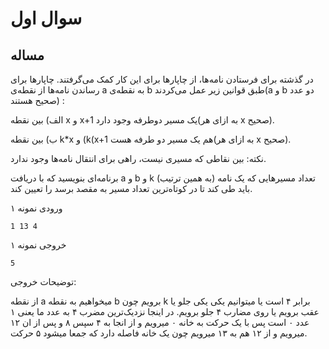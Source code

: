 # سوال اول

## مساله

در گذشته برای فرستادن نامه‌ها، از چاپارها برای این کار کمک می‌گرفتند. چاپارها برای رساندن نامه‌ها از نقطه‌ی a به نقطه‌ی b طبق قوانین زیر عمل می‌کردند(a و b دو عدد صحیح هستند) :

الف) بین نقطه x و x+1 یک مسیر دوطرفه وجود دارد(به ازای هر x صحیح).

ب) بین نقطه k*x و (k(x+1 هم یک مسیر دو طرفه هست(به ازای هر x صحیح).

نکته: بین نقاطی که مسیری نیست، راهی برای انتقال نامه‌ها وجود ندارد.

برنامه‌ای بنویسید که با دریافت a و b و k (به همین ترتیب) تعداد مسیرهایی که یک نامه باید طی کند تا در کوتاه‌ترین تعداد مسیر به مقصد برسد را تعیین کند.

ورودی نمونه ۱

    1 13 4          

خروجی نمونه ۱

    5

توضیحات خروجی: 

از نقطه‌ a میخواهیم به نقطه b برویم چون k برابر ۴ است یا میتوانیم یکی  یکی جلو یا عقب برویم یا روی مضارب ۴ جلو برویم. در اینجا نزدیک‌ترین مضرب ۴ به عدد ما یعنی ۱ عدد ۰ است پس با یک حرکت به خانه ۰ میرویم و از انجا به ۴ سپس ۸ و پس از ان ۱۲ میرویم و از ۱۲ هم به ۱۳ میرویم چون یک خانه فاصله دارد که جمعا میشود ۵ حرکت.